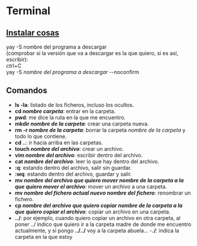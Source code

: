 # Terminal

## [Instalar cosas](https://aur.archlinux.org/)
   yay -S nombre del programa a descargar\
      (comprobar si la versión que va a descargar es la que quiero, si es así, escribir):\
   ctrl+C\
   yay -S *nombre del programa a descargar* --noconfirm

## Comandos
   - **ls -la**: listado de los ficheros, incluso los ocultos.
   - **cd *nombre carpeta***: entrar en la carpeta.
   - **pwd**: me dice la ruta en la que me encuentro.
   - **mkdir *nombre de la carpeta***: crear una carpeta nueva.
   - **rm -r *nombre de la carpeta***: borrar la carpeta *nombre de la carpeta* y todo lo que contiene.
   - **cd ..**: ir hacia arriba en las carpetas.
   - **touch *nombre del archivo***: crear un archivo.
   - **vim *nombre del archivo***: escribir dentro del archivo.
   - **cat *nombre del archivo***: leer lo que hay dentro del archivo.
   - **:q**: estando dentro del archivo, salir sin guardar.
   - **:wq**: estando dentro del archivo, guardar y salir.
   - **mv *nombre del archivo que quiero mover* *nombre de la carpeta a la que quiero mover el archivo***: mover un archivo a una carpeta.
   - **mv *nombre del fichero actual* *nuevo nombre del fichero***: renombrar un fichero.
   - **cp *nombre del archivo que quiero copiar* *nombre de la carpeta a la que quiero copiar el archivo***: copiar un archivo en una carpeta.
   - **../**: por ejemplo, cuando quiero copiar un archivo en otra carpeta, al poner ../ indico que quiero ir a la carpeta madre de donde me encuentro actualmente, y si pongo **../../** voy a la carpeta abuela...
   -**./**: indica la carpeta en la que estoy